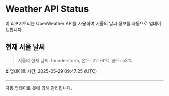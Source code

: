 
# Weather API Status

이 리포지토리는 OpenWeather API를 사용하여 서울의 날씨 정보를 자동으로 업데이트합니다.

## 현재 서울 날씨
> 서울의 현재 날씨: thunderstorm, 온도: 22.76°C, 습도: 53%

⏳ 업데이트 시간: 2025-05-29 09:47:25 (UTC)

---
자동 업데이트 봇에 의해 관리됩니다.
